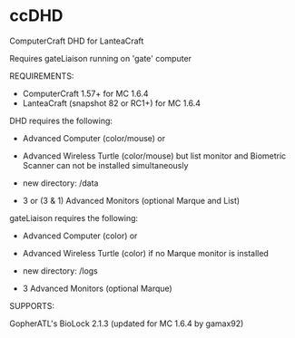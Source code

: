 ccDHD
=====

ComputerCraft DHD for LanteaCraft

Requires gateLiaison running on 'gate' computer


REQUIREMENTS:

- ComputerCraft 1.57+ for MC 1.6.4
- LanteaCraft (snapshot 82 or RC1+) for MC 1.6.4

DHD requires the following:
 - Advanced Computer (color/mouse)
   or
 - Advanced Wireless Turtle (color/mouse) but list monitor and Biometric Scanner can not be installed simultaneously

 - new directory:  /data
 - 3 or (3 & 1) Advanced Monitors (optional Marque and List)

gateLiaison requires the following:
 - Advanced Computer (color)
   or
 - Advanced Wireless Turtle (color) if no Marque monitor is installed

 - new directory:  /logs
 - 3 Advanced Monitors (optional Marque)


SUPPORTS:

GopherATL's BioLock 2.1.3 (updated for MC 1.6.4 by gamax92)
